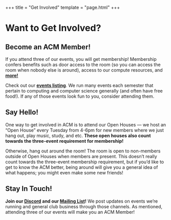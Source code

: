 +++
title = "Get Involved"
template = "page.html"
+++

Want to Get Involved?
============

Become an ACM Member!
--------------------

If you attend three of our events, you will get membership! Membership confers benefits such as door access to the room (so you can access the room when nobody else is around), access to our compute resources, and **[more!](https://acm.umn.edu/room/#membership-benefits)** 

Check out our **[events listing](https://acm.umn.edu/events/)**. We run many events each semester that pertain to computing and computer science generally (and often have free food!). If any of those events look fun to you, consider attending them. 

Say Hello!
----------

One way to get involved in ACM is to attend our Open Houses — we host an “Open House” every Tuesday from 4-6pm for new members where we just hang out, play music, study, and etc. **These open houses also count towards the three-event requirement for membership!**

Otherwise, hang out around the room! The room is open to non-members outside of Open Houses when members are present. This doesn’t really count towards the three-event membership requirement, but if you’d like to get to know the ACM better, being around will give you a general idea of what happens; you might even make some new friends!


Stay In Touch!
-------------

**Join our [Discord](https://discord.gg/Uzt3adQ) and our [Mailing List](https://z.umn.edu/acmnews)!** We post updates on events we’re running and general club business through those channels. As mentioned, attending three of our events will make you an ACM Member!
